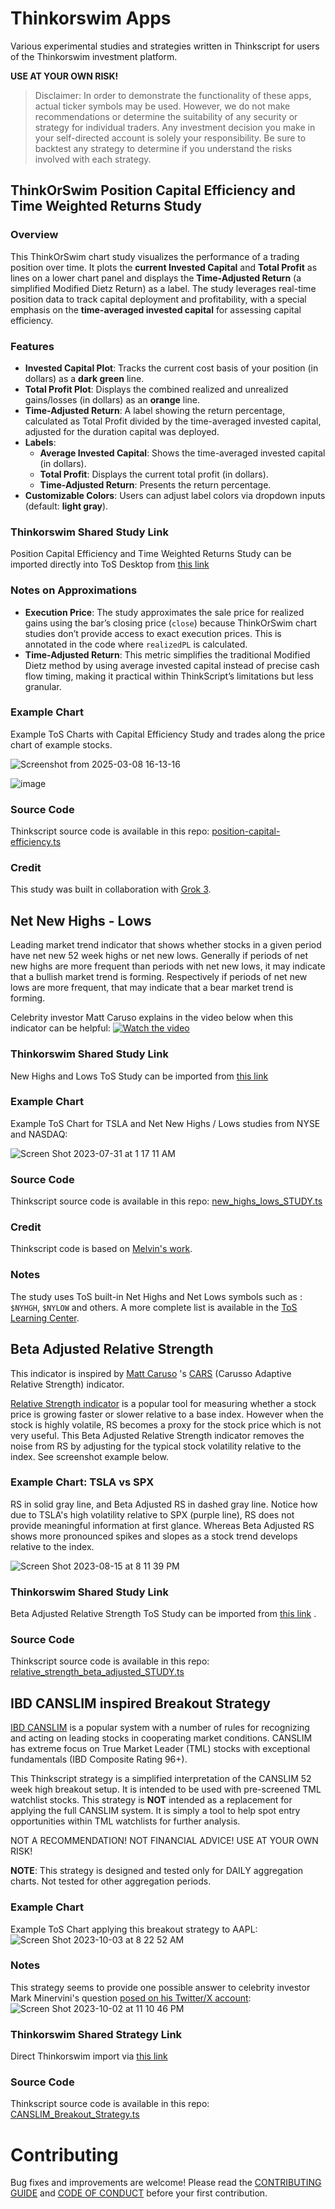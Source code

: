 # Thinkorswim Apps

Various experimental studies and strategies written in Thinkscript for users of the Thinkorswim investment platform. 


**USE AT YOUR OWN RISK!**
> Disclaimer: In order to demonstrate the functionality of these apps, actual ticker symbols may be used. However, we do not make recommendations or determine the suitability of any security or strategy for individual traders. Any investment decision you make in your self-directed account is solely your responsibility. Be sure to backtest any strategy to determine if you understand the risks involved with each strategy.


## ThinkOrSwim Position Capital Efficiency and Time Weighted Returns Study

### Overview

This ThinkOrSwim chart study visualizes the performance of a trading position over time. It plots the **current Invested Capital** and **Total Profit** as lines on a lower chart panel and displays the **Time-Adjusted Return** (a simplified Modified Dietz Return) as a label. The study leverages real-time position data to track capital deployment and profitability, with a special emphasis on the **time-averaged invested capital** for assessing capital efficiency.

### Features
- **Invested Capital Plot**: Tracks the current cost basis of your position (in dollars) as a **dark green** line.
- **Total Profit Plot**: Displays the combined realized and unrealized gains/losses (in dollars) as an **orange** line.
- **Time-Adjusted Return**: A label showing the return percentage, calculated as Total Profit divided by the time-averaged invested capital, adjusted for the duration capital was deployed.
- **Labels**:
  - **Average Invested Capital**: Shows the time-averaged invested capital (in dollars).
  - **Total Profit**: Displays the current total profit (in dollars).
  - **Time-Adjusted Return**: Presents the return percentage.
- **Customizable Colors**: Users can adjust label colors via dropdown inputs (default: **light gray**).

### Thinkorswim Shared Study Link

Position Capital Efficiency and Time Weighted Returns Study can be imported directly into ToS Desktop from [this link](http://tos.mx/!4UQxYgd7)

### Notes on Approximations
- **Execution Price**: The study approximates the sale price for realized gains using the bar’s closing price (`close`) because ThinkOrSwim chart studies don’t provide access to exact execution prices. This is annotated in the code where `realizedPL` is calculated.
- **Time-Adjusted Return**: This metric simplifies the traditional Modified Dietz method by using average invested capital instead of precise cash flow timing, making it practical within ThinkScript’s limitations but less granular.

### Example Chart

Example ToS Charts with Capital Efficiency Study and trades along the price chart of example stocks.

![Screenshot from 2025-03-08 16-13-16](https://github.com/user-attachments/assets/d6363c19-3cbc-4076-8898-165fe13bf004)

![image](https://github.com/user-attachments/assets/fa0c46cf-b7f6-4c70-ae00-ef6849ce0172)


### Source Code

Thinkscript source code is available in this repo: [position-capital-efficiency.ts](position-capital-efficiency.ts)

### Credit

This study was built in collaboration with [Grok 3](https://grok.com/).

## Net New Highs - Lows

Leading market trend indicator that shows whether stocks in a given period have net new 52 week highs or net new lows. Generally if periods of net new highs are more frequent than periods with net new lows, it may indicate that a bullish market trend is forming. Respectively if periods of net new lows are more frequent, that may indicate that a bear market trend is forming.

Celebrity investor Matt Caruso explains in the video below when this indicator can be helpful:
[![Watch the video](http://i3.ytimg.com/vi/wrNSOfE4AO8/hqdefault.jpg)](https://youtu.be/wrNSOfE4AO8)

### Thinkorswim Shared Study Link

New Highs and Lows ToS Study can be imported from [this link](https://tos.mx/T9NuyZc)

### Example Chart

Example ToS Chart for TSLA and Net New Highs / Lows studies from NYSE and NASDAQ:

![Screen Shot 2023-07-31 at 1 17 11 AM](https://github.com/ivelin/thinkorswim-apps/assets/2234901/1632137b-2cb3-4932-816c-89f2f64eaa45)

### Source Code

Thinkscript source code is available in this repo: [new_highs_lows_STUDY.ts](new_highs_lows_STUDY.ts)

### Credit
Thinkscript code is based on [Melvin's work](https://thinkscript101.com/new-highs-new-lows-indicator-thinkorswim/).

### Notes
The study uses ToS built-in Net Highs and Net Lows symbols such as : `$NYHGH`, `$NYLOW` and others. A more complete list is available in the [ToS Learning Center](https://tlc.thinkorswim.com/center/release/rel-07-20-2013).

## Beta Adjusted Relative Strength

This indicator is inspired by [Matt Caruso](https://twitter.com/Trader_mcaruso) 's [CARS](https://www.carusoinsights.com/cars/) (Carusso Adaptive Relative Strength) indicator.

[Relative Strength indicator](https://tlc.thinkorswim.com/center/reference/Tech-Indicators/studies-library/R-S/RelativeStrength) is a popular tool for measuring whether a stock price is growing faster or slower relative to a base index. However when the stock is highly volatile, RS becomes a proxy for the stock price which is not very useful. This Beta Adjusted Relative Strength indicator removes the noise from RS by adjusting for the typical stock volatility relative to the index. See screenshot example below.

### Example Chart: TSLA vs SPX

RS in solid gray line, and Beta Adjusted RS in dashed gray line. Notice how due to TSLA's high volatility relative to SPX (purple line), RS does not provide meaningful information at first glance. Whereas Beta Adjusted RS shows more pronounced spikes and slopes as a stock trend develops relative to the index.
 
![Screen Shot 2023-08-15 at 8 11 39 PM](https://github.com/ivelin/thinkorswim-apps/assets/2234901/cc03d571-c01f-48d2-9624-92750f5aafcd)


### Thinkorswim Shared Study Link

Beta Adjusted Relative Strength ToS Study can be imported from [this link](https://tos.mx/ScdmpVq) .

### Source Code

Thinkscript source code is available in this repo: [relative_strength_beta_adjusted_STUDY.ts](relative_strength_beta_adjusted_STUDY.ts)


## IBD CANSLIM inspired Breakout Strategy

[IBD CANSLIM](https://www.investors.com/ibd-university/can-slim/) is a popular system with a number of rules for recognizing and acting on leading stocks in cooperating market conditions. 
CANSLIM has extreme focus on True Market Leader (TML) stocks with exceptional fundamentals (IBD Composite Rating 96+).

This Thinkscript strategy is a simplified interpretation of the CANSLIM 52 week high breakout setup. It is intended to be used with pre-screened TML watchlist stocks.
This strategy is **NOT** intended as a replacement for applying the full CANSLIM system. 
It is simply a tool to help spot entry opportunities within TML watchlists for further analysis. 

NOT A RECOMMENDATION! NOT FINANCIAL ADVICE! USE AT YOUR OWN RISK!

**NOTE**: This strategy is designed and tested only for DAILY aggregation charts. Not tested for other aggregation periods.

### Example Chart

Example ToS Chart applying this breakout strategy to AAPL:
![Screen Shot 2023-10-03 at 8 22 52 AM](https://github.com/ivelin/thinkorswim-apps/assets/2234901/5120cde3-8e63-4650-883e-8520221bbbdf)

### Notes

This strategy seems to provide one possible answer to celebrity investor Mark Minervini's question [posed on his Twitter/X account](https://twitter.com/markminervini/status/1486031846957883393?lang=en):
![Screen Shot 2023-10-02 at 11 10 46 PM](https://github.com/ivelin/thinkorswim-apps/assets/2234901/b988466e-a78b-4f92-92eb-343115b391fe)

### Thinkorswim Shared Strategy Link

Direct Thinkorswim import via [this link](https://tos.mx/dz9WBvo)

### Source Code

Thinkscript source code is available in this repo: [CANSLIM_Breakout_Strategy.ts](CANSLIM_Breakout_Strategy.ts)

# Contributing

Bug fixes and improvements are welcome! Please read the [CONTRIBUTING GUIDE](CONTRIBUTING.md) and [CODE OF CONDUCT](CODE_OF_CONDUCT.md) before your first contribution.
